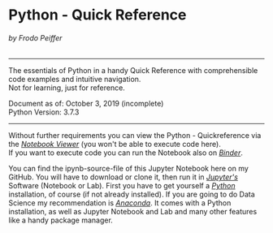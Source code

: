 # **Python - Quick Reference**
###### by Frodo Peiffer
---
The essentials of Python in a handy Quick Reference with comprehensible code examples and intuitive navigation.  
Not for learning, just for reference.

Document as of: October 3, 2019 (incomplete)  
Python Version: 3.7.3

---

Without further requirements you can view the Python - Quickreference via the *[Notebook Viewer](https://nbviewer.jupyter.org/github/Ghelatas/python-quickref/blob/master/python_quickref.ipynb)* (you won't be able to execute code here).  
If you want to execute code you can run the Notebook also on *[Binder](https://hub.gke.mybinder.org/user/ghelatas-python-quickref-37ssypep/notebooks/python_quickref.ipynb)*.

You can find the ipynb-source-file of this Jupyter Notebook here on my GitHub. You will have to download or clone it, then run it in *[Jupyter's](https://jupyter.org/)* Software (Notebook or Lab). First you have to get yourself a *[Python](https://www.python.org)* installation, of course (if not  already installed). If you are going to do Data Science my recommendation is *[Anaconda](https://www.anaconda.com)*. It comes with a Python installation, as well as Jupyter Notebook and Lab and many other features like a handy package manager.